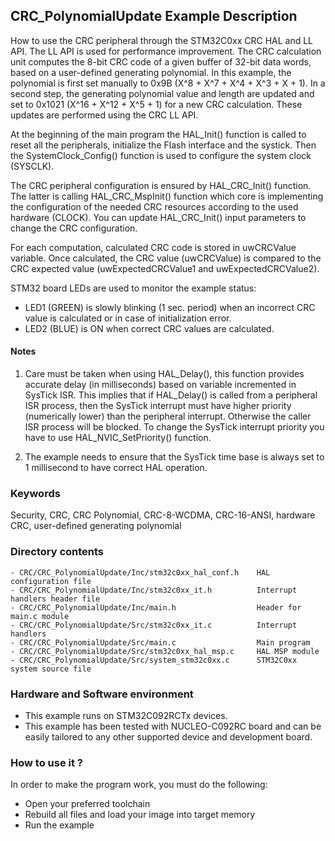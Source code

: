 ## <b>CRC_PolynomialUpdate Example Description</b>

How to use the CRC peripheral through the STM32C0xx CRC HAL and LL API.
The LL API is used for performance improvement. The CRC calculation unit
computes the 8-bit CRC code of a given buffer of 32-bit data words, based on
a user-defined generating polynomial. In this example, the polynomial is first
set manually to 0x9B (X^8 + X^7 + X^4 + X^3 + X + 1).
In a second step, the generating polynomial value and length are updated and
set to 0x1021  (X^16 + X^12 + X^5 + 1) for a new CRC calculation.
These updates are performed using the CRC LL API.

At the beginning of the main program the HAL_Init() function is called to reset 
all the peripherals, initialize the Flash interface and the systick.
Then the SystemClock_Config() function is used to configure the system
clock (SYSCLK).

The CRC peripheral configuration is ensured by HAL_CRC_Init() function.
The latter is calling HAL_CRC_MspInit() function which core is implementing
the configuration of the needed CRC resources according to the used hardware (CLOCK). 
You can update HAL_CRC_Init() input parameters to change the CRC configuration.

For each computation, calculated CRC code is stored in uwCRCValue variable.
Once calculated, the CRC value (uwCRCValue) is compared to the CRC expected value (uwExpectedCRCValue1 and uwExpectedCRCValue2).

STM32 board LEDs are used to monitor the example status:
  - LED1 (GREEN) is slowly blinking (1 sec. period) when an incorrect CRC value is calculated or in case of initialization error.
  - LED2 (BLUE) is ON when correct CRC values are calculated.  

#### <b>Notes</b>
1. Care must be taken when using HAL_Delay(), this function provides accurate delay (in milliseconds)
      based on variable incremented in SysTick ISR. This implies that if HAL_Delay() is called from
      a peripheral ISR process, then the SysTick interrupt must have higher priority (numerically lower)
      than the peripheral interrupt. Otherwise the caller ISR process will be blocked.
      To change the SysTick interrupt priority you have to use HAL_NVIC_SetPriority() function.
      
2. The example needs to ensure that the SysTick time base is always set to 1 millisecond
 to have correct HAL operation.

### <b>Keywords</b>

Security, CRC, CRC Polynomial, CRC-8-WCDMA, CRC-16-ANSI, hardware CRC, user-defined generating polynomial

### <b>Directory contents</b>
  
    - CRC/CRC_PolynomialUpdate/Inc/stm32c0xx_hal_conf.h    HAL configuration file
    - CRC/CRC_PolynomialUpdate/Inc/stm32c0xx_it.h          Interrupt handlers header file
    - CRC/CRC_PolynomialUpdate/Inc/main.h                  Header for main.c module
    - CRC/CRC_PolynomialUpdate/Src/stm32c0xx_it.c          Interrupt handlers
    - CRC/CRC_PolynomialUpdate/Src/main.c                  Main program
    - CRC/CRC_PolynomialUpdate/Src/stm32c0xx_hal_msp.c     HAL MSP module 
    - CRC/CRC_PolynomialUpdate/Src/system_stm32c0xx.c      STM32C0xx system source file

     
### <b>Hardware and Software environment</b>

  - This example runs on STM32C092RCTx devices.
  - This example has been tested with NUCLEO-C092RC board and can be
    easily tailored to any other supported device and development board.

### <b>How to use it ?</b> 

In order to make the program work, you must do the following:

 - Open your preferred toolchain 
 - Rebuild all files and load your image into target memory
 - Run the example


